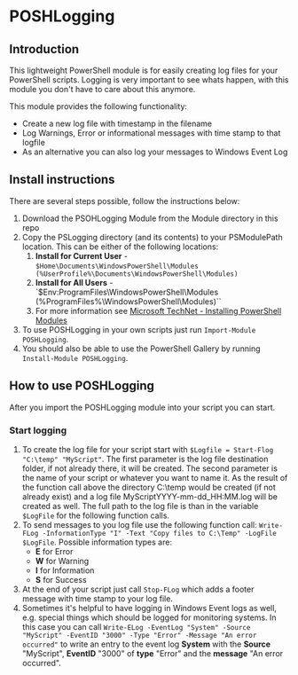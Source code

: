 # POSHLogging
## Introduction
This lightweight PowerShell module is for easily creating log files for your PowerShell scripts. Logging is very important to see whats happen, with this module you don't have to care about this anymore.

This module provides the following functionality:
- Create a new log file with timestamp in the filename
- Log Warnings, Error or informational messages with time stamp to that logfile
- As an alternative you can also log your messages to Windows Event Log

## Install instructions
There are several steps possible, follow the instructions below:

1. Download the PSOHLogging Module from the Module directory in this repo 
2. Copy the PSLogging directory (and its contents) to your PSModulePath location. This can be either of the following locations:
    1. **Install for Current User** - `$Home\Documents\WindowsPowerShell\Modules (%UserProfile%\Documents\WindowsPowerShell\Modules)`
    2. **Install for All Users** - `$Env:ProgramFiles\WindowsPowerShell\Modules (%ProgramFiles%\WindowsPowerShell\Modules)``
    3. For more information see [Microsoft TechNet - Installing PowerShell Modules](https://technet.microsoft.com/en-us/library/dd878350(v=vs.85).aspx)
3. To use POSHLogging in your own scripts just run `Import-Module POSHLogging`.
4. You should also be able to use the PowerShell Gallery by running `Install-Module POSHLogging`.

## How to use POSHLogging
After you import the POSHLogging module into your script you can start.
### Start logging
1. To create the log file for your script start with `$Logfile = Start-Flog "C:\temp" "MyScript"`. The first parameter is the log file destination folder, if not already there, it will be created. The second parameter is the name of your script or whatever you want to name it. As the result of the function call above the directory C:\temp would be created (if not already exist) and a log file MyScriptYYYY-mm-dd_HH:MM.log will be created as well. The full path to the log file is than in the variable `$LogFile` for the following function calls.
2. To send messages to you log file use the following function call: `Write-FLog -InformationType "I" -Text "Copy files to C:\Temp" -LogFile $LogFile`. Possible information types are:
    - **E** for Error
    - **W** for Warning
    - **I** for Information
    - **S** for Success
3. At the end of your script just call `Stop-FLog` which adds a footer message with time stamp to your log file.
4. Sometimes it's helpful to have logging in Windows Event logs as well, e.g. special things which should be logged for monitoring systems. In this case you can call 
`Write-ELog -EventLog "System" -Source "MyScript" -EventID "3000" -Type "Error" -Message "An error occurred"` 
to write an entry to the event log **System** with the **Source** "MyScript", **EventID** "3000" of **type** "Error" and the **message**  "An error occurred".
